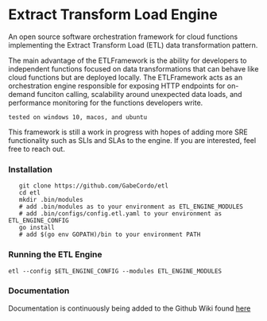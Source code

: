 # Extract Transform Load Engine
An open source software orchestration framework for cloud functions implementing
the Extract Transform Load (ETL) data transformation pattern.

The main advantage of the ETLFramework is the ability for developers to independent functions focused on
data transformations that can behave like cloud functions but are deployed locally. The ETLFramework acts as
an orchestration engine responsible for exposing HTTP endpoints for on-demand funciton calling, scalability
around unexpected data loads, and performance monitoring for the functions developers write.


```tested on windows 10, macos, and ubuntu```

This framework is still a work in progress with hopes of adding more SRE functionality such as SLIs and SLAs
to the engine. If you are interested, feel free to reach out.

### Installation 

```shell
   git clone https://github.com/GabeCordo/etl
   cd etl
   mkdir .bin/modules
   # add .bin/modules as to your environment as ETL_ENGINE_MODULES
   # add .bin/configs/config.etl.yaml to your environment as ETL_ENGINE_CONFIG
   go install
   # add $(go env GOPATH)/bin to your environment PATH
```

### Running the ETL Engine

```shell
etl --config $ETL_ENGINE_CONFIG --modules ETL_ENGINE_MODULES
```

### Documentation

Documentation is continuously being added to the Github Wiki found [here](https://github.com/GabeCordo/etl/wiki)
